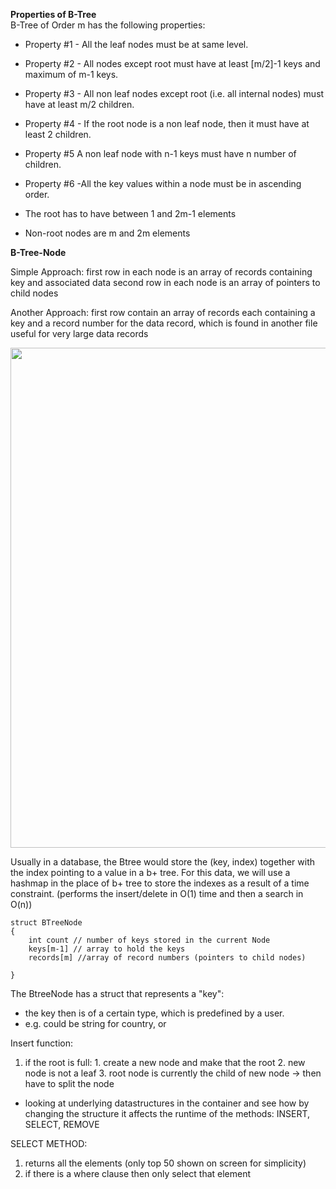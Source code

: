 
**Properties of B-Tree**\
B-Tree of Order m has the following properties:
- Property #1 - All the leaf nodes must be at same level.
- Property #2 - All nodes except root must have at least [m/2]-1 keys and maximum of m-1 keys.
- Property #3 - All non leaf nodes except root (i.e. all internal nodes) must have at least m/2 children.
- Property #4 - If the root node is a non leaf node, then it must have at least 2 children.
- Property #5 A non leaf node with n-1 keys must have n number of children.
- Property #6 -All the key values within a node must be in ascending order.

- The root has to have between 1 and 2m-1 elements
- Non-root nodes are m and 2m elements


**B-Tree-Node**

Simple Approach:
first row in each node is an array of records containing key and associated data
second row in each node is an array of pointers to child nodes

Another Approach:
first row contain an array of records each containing a key and a record number for the data record, which is found in another file
useful for very large data records


<img src="https://cis.stvincent.edu/html/tutorials/swd/btree/multiway.gif" width="800">

Usually in a database, the Btree would store the (key, index) together with the index pointing to a value in a b+ tree. 
For this data, we will use a hashmap in the place of b+ tree to store the indexes as a result of a time constraint. (performs the insert/delete in O(1) time and then a search in O(n))

```
struct BTreeNode
{
    int count // number of keys stored in the current Node
    keys[m-1] // array to hold the keys 
    records[m] //array of record numbers (pointers to child nodes)

}
``` 

The BtreeNode has a struct that represents a "key": 
- the key then is of a certain type, which is predefined by a user. 
- e.g. could be string for country, or 


Insert function:
1. if the root is full:
        1. create a new node and make that the root 
        2. new node is not a leaf
        3. root node is currently the child of new node 
        -> then have to split the node
        

- looking at underlying datastructures in the container and see how by changing the structure it affects the runtime of the methods: INSERT, SELECT, REMOVE

SELECT METHOD:
1. returns all the elements (only top 50 shown on screen for simplicity)
2. if there is a where clause then only select that element

